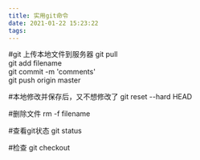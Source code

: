 ```yaml
---
title: 实用git命令
date: 2021-01-22 15:23:22
tags:
---
```

#git 上传本地文件到服务器
git pull  
git add filename  
git commit -m 'comments'  
git push origin master  

#本地修改并保存后，又不想修改了
git reset --hard HEAD

#删除文件
rm -f filename

#查看git状态
git status

#检查
git checkout 